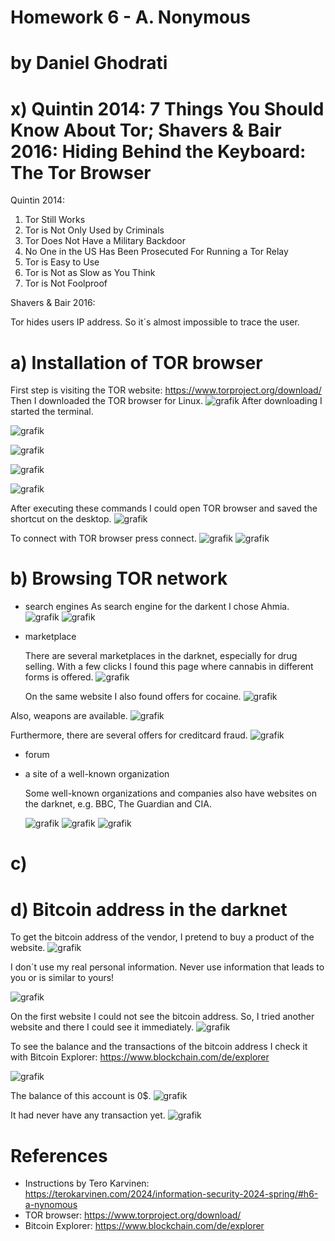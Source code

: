 # Homework 6 - A. Nonymous
# by Daniel Ghodrati

# x) Quintin 2014: 7 Things You Should Know About Tor; Shavers & Bair 2016: Hiding Behind the Keyboard: The Tor Browser

Quintin 2014: 
1. Tor Still Works
2. Tor is Not Only Used by Criminals
3. Tor Does Not Have a Military Backdoor
4. No One in the US Has Been Prosecuted For Running a Tor Relay
5. Tor is Easy to Use
6. Tor is Not as Slow as You Think
7. Tor is Not Foolproof

Shavers & Bair 2016: 

Tor hides users IP address. So it´s almost impossible to trace the user. 

# a) Installation of TOR browser

First step is visiting the TOR website: https://www.torproject.org/download/
Then I downloaded the TOR browser for Linux.
![grafik](https://github.com/danielginfinland/InformationSecurityCourse/assets/156656492/7881e23e-9401-4365-a804-d227c3ce50c8)
After downloading I started the terminal.

![grafik](https://github.com/danielginfinland/InformationSecurityCourse/assets/156656492/d53d346e-6b7e-4876-bda6-dcae45b10975)

![grafik](https://github.com/danielginfinland/InformationSecurityCourse/assets/156656492/ac9bd2c4-8a99-439d-bb65-da566c5cb107)

![grafik](https://github.com/danielginfinland/InformationSecurityCourse/assets/156656492/29f0862d-e658-4e1f-b4ce-3cdeeaf60f4e)

![grafik](https://github.com/danielginfinland/InformationSecurityCourse/assets/156656492/3c28a414-ec97-4426-bc95-34077c4b1505)

After executing these commands I could open TOR browser and saved the shortcut on the desktop. 
![grafik](https://github.com/danielginfinland/InformationSecurityCourse/assets/156656492/14c27490-5b83-4050-a513-280ad95795eb)

To connect with TOR browser press connect. 
![grafik](https://github.com/danielginfinland/InformationSecurityCourse/assets/156656492/bdceca9c-6215-44ec-8a9e-5d37642e686b)
![grafik](https://github.com/danielginfinland/InformationSecurityCourse/assets/156656492/66b1f3d9-337a-4d85-b464-a1058f78aed4)


# b) Browsing TOR network
- search engines
  As search engine for the darkent I chose Ahmia.
  ![grafik](https://github.com/danielginfinland/InformationSecurityCourse/assets/156656492/d8d6fa6a-67d9-4bf4-af44-69c4bb62548f)
  ![grafik](https://github.com/danielginfinland/InformationSecurityCourse/assets/156656492/cb0e8c9a-4ab1-47e4-b431-ee74b21fb96b)

- marketplace
  
  There are several marketplaces in the darknet, especially for drug selling. With a few clicks I found this page where cannabis in different forms is offered.
  ![grafik](https://github.com/danielginfinland/InformationSecurityCourse/assets/156656492/674d5b8e-c91d-44cc-b341-d489d9ba2718)

  On the same website I also found offers for cocaine.
  ![grafik](https://github.com/danielginfinland/InformationSecurityCourse/assets/156656492/dded1d54-50e6-4cf6-9bd6-3d8e0e35d319)

Also, weapons are available. 
![grafik](https://github.com/danielginfinland/InformationSecurityCourse/assets/156656492/280e75f9-62e1-462a-8c49-f2c3ec2e122c)

Furthermore, there are several offers for creditcard fraud. 
![grafik](https://github.com/danielginfinland/InformationSecurityCourse/assets/156656492/512ccf34-e1a1-413b-9543-c757523ac1b8)

- forum
- a site of a well-known organization
  
  Some well-known organizations and companies also have websites on the darknet, e.g. BBC, The Guardian and CIA.

  ![grafik](https://github.com/danielginfinland/InformationSecurityCourse/assets/156656492/f17b40e0-29c0-4c1e-bf5d-335707ea2ddb)
  ![grafik](https://github.com/danielginfinland/InformationSecurityCourse/assets/156656492/ced87c04-28f1-4857-9a4c-dea9758526b7)
  ![grafik](https://github.com/danielginfinland/InformationSecurityCourse/assets/156656492/eea1ba64-1f4a-4b32-9c7c-489889ca2558)


# c) 

# d) Bitcoin address in the darknet

To get the bitcoin address of the vendor, I pretend to buy a product of the website. 
![grafik](https://github.com/danielginfinland/InformationSecurityCourse/assets/156656492/5c9ccd20-4a6b-4529-ab0d-9cb9ef12bd8e)

I don´t use my real personal information. Never use information that leads to you or is similar to yours!

![grafik](https://github.com/danielginfinland/InformationSecurityCourse/assets/156656492/9cf43cd5-55ce-46e7-87ef-7b703b036b4f)

On the first website I could not see the bitcoin address. So, I tried another website and there I could see it immediately. 
![grafik](https://github.com/danielginfinland/InformationSecurityCourse/assets/156656492/80447d44-2c00-47e2-aafd-5846c4b275b9)

To see the balance and the transactions of the bitcoin address I check it with Bitcoin Explorer: https://www.blockchain.com/de/explorer

![grafik](https://github.com/danielginfinland/InformationSecurityCourse/assets/156656492/ba65f824-de59-4c34-94ba-0d857116aa71)

The balance of this account is 0$. 
![grafik](https://github.com/danielginfinland/InformationSecurityCourse/assets/156656492/ca1d2d67-19fc-4bc5-8c0e-a8896efe34bd)

It had never have any transaction yet. 
![grafik](https://github.com/danielginfinland/InformationSecurityCourse/assets/156656492/071b47d4-cda6-4425-aba4-38495170f001)


# References
- Instructions by Tero Karvinen: https://terokarvinen.com/2024/information-security-2024-spring/#h6-a-nynomous
- TOR browser: https://www.torproject.org/download/
- Bitcoin Explorer: https://www.blockchain.com/de/explorer
